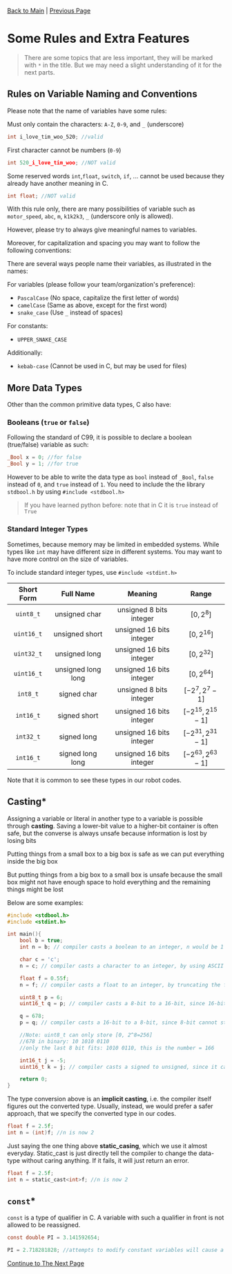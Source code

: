 [Back to Main](README.md) | [Previous Page](05-operators.md)

# Some Rules and Extra Features

> There are some topics that are less important, they will be marked with `*` in the title. But we may need a slight understanding of it for the next parts.

## Rules on Variable Naming and Conventions

Please note that the name of variables have some rules:

Must only contain the characters: `A-Z`, `0-9`, and `_` (underscore)
```c
int i_love_tim_woo_520; //valid
```
First character cannot be numbers (`0-9`)
```c
int 520_i_love_tim_woo; //NOT valid
```
Some reserved words `int`,`float`, `switch`, `if`, ... cannot be used because they already have another meaning in C.
```c
int float; //NOT valid
```

With this rule only, there are many possibilities of variable such as `motor_speed`, `abc`, `m`, `k1k2k3`, `_` (underscore only is allowed).

However, please try to always give meaningful names to variables.

Moreover, for capitalization and spacing you may want to follow the following conventions:

There are several ways people name their variables, as illustrated in the names:

For variables (please follow your team/organization's preference):
* `PascalCase` (No space, capitalize the  first letter of words)
* `camelCase` (Same as above, except for the first word)
* `snake_case` (Use `_` instead of spaces)

For constants:

* `UPPER_SNAKE_CASE` 

Additionally:

* `kebab-case` (Cannot be used in C, but may be used for files)

## More Data Types 

Other than the common primitive data types, C also have:

### Booleans (`true` or `false`)

Following the standard of C99, it is possible to declare a boolean (true/false) variable as such:

```c
_Bool x = 0; //for false
_Bool y = 1; //for true
```
However to be able to write the data type as `bool` instead of `_Bool`, `false` instead of `0`, and `true` instead of `1`. You need to include the the library `stdbool.h` by using `#include <stdbool.h>`

> If you have learned python before: note that in C it is `true` instead of `True`

### Standard Integer Types

Sometimes, because memory may be limited in embedded systems. While types like `int` may have different size in different systems. You may want to have more control on the size of variables.

To include standard integer types, use `#include <stdint.h>`

|    Short Form    |    Full Name    | Meaning | Range |  
| :-----: | :-----: | :-----: | :-----: |
| `uint8_t` | unsigned char | unsigned 8 bits integer | $[0, 2^8]$|
|`uint16_t` | unsigned short | unsigned 16 bits integer | $[0, 2^{16}]$
|`uint32_t` | unsigned long | unsigned 16 bits integer | $[0, 2^{32}]$
|`uint16_t` | unsigned long long | unsigned 16 bits integer | $[0, 2^{64}]$
| `int8_t` | signed char | unsigned 8 bits integer | $[-2^7, 2^7 - 1]$|
|`int16_t` | signed short | unsigned 16 bits integer | $[- 2^{15}, 2^{15} - 1]$
|`int32_t` | signed long | unsigned 16 bits integer | $[- 2^{31}, 2^{31} - 1]$
|`int16_t` | signed long long | unsigned 16 bits integer | $[ - 2^{63}, 2^{63}-1]$

Note that it is common to see these types in our robot codes.

## Casting*
Assigning a variable or literal in another type to a variable is possible through **casting**. Saving a lower-bit value to a higher-bit container is often safe, but the converse is always unsafe because information is lost by losing bits

Putting things from a small box to a big box is safe as we can put everything inside the big box

But putting things from a big box to a small box is unsafe because the small box might not have enough space to hold everything and the remaining things might be lost

Below are some examples:

```c
#include <stdbool.h>
#include <stdint.h>

int main(){
    bool b = true;
    int n = b; // compiler casts a boolean to an integer, n would be 1 because true -> 1; false -> 0

    char c = 'c';
    n = c; // compiler casts a character to an integer, by using ASCII conversion, n is now 99

    float f = 0.55f;
    n = f; // compiler casts a float to an integer, by truncating the floating point value, n is now 0, same goes with double

    uint8_t p = 6;
    uint16_t q = p; // compiler casts a 8-bit to a 16-bit, since 16-bit can hold larger values, q is also 6

    q = 678;
    p = q; // compiler casts a 16-bit to a 8-bit, since 8-bit cannot store a number this large, it will overflow.

    //Note: uint8_t can only store [0, 2^8=256]
    //678 in binary: 10 1010 0110
    //only the last 8 bit fits: 1010 0110, this is the number = 166

    int16_t j = -5;
    uint16_t k = j; // compiler casts a signed to unsigned, since it cannot store a negative number, it underflows and goes to 65531. Please refer to 2's complement integer representation to know more.

    return 0;
}
```

The type conversion above is an **implicit casting**, i.e. the compiler itself figures out the converted type. Usually, instead, we would prefer a safer approach, that we specify the converted type in our codes.

```c
float f = 2.5f;
int n = (int)f; //n is now 2
```

Just saying the one thing above **static_casing**, which we use it almost everyday. Static_cast is just directly tell the compiler to change the data-type without caring anything. If it fails, it will just return an error.

```c
float f = 2.5f;
int n = static_cast<int>f; //n is now 2
```

## `const`*
 `const` is a type of qualifier in C. A variable with such a qualifier in front is not allowed to be reassigned.

```c
const double PI = 3.141592654;

PI = 2.718281828; //attempts to modify constant variables will cause a compiler error
```

[Continue to The Next Page](07-control-flow.md)
